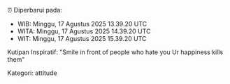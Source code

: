 ⏰ Diperbarui pada:
- WIB: Minggu, 17 Agustus 2025 13.39.20 UTC
- WITA: Minggu, 17 Agustus 2025 14.39.20 UTC
- WIT: Minggu, 17 Agustus 2025 15.39.20 UTC

Kutipan Inspiratif:
"Smile in front of people who hate you Ur happiness kills them"


Kategori: attitude

